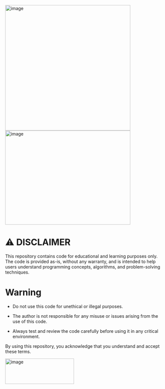  <img width="400" alt="image" src="https://github.com/user-attachments/assets/b1941994-9af2-4e1f-bdce-fa71a6458d7c" /> <img width="400" height="300" alt="image" src="https://github.com/user-attachments/assets/344d85bc-b61e-476e-aec7-7c0cac6077aa" />

# ⚠️ DISCLAIMER
This repository contains code for educational and learning purposes only. The code is provided as-is, without any warranty, and is intended to help users understand programming concepts, algorithms, and problem-solving techniques.
# Warning 
 - Do not use this code for unethical or illegal purposes.

 - The author is not responsible for any misuse or issues arising from the use of this code.

 - Always test and review the code carefully before using it in any critical environment.

By using this repository, you acknowledge that you understand and accept these terms.

<img width="220" height="81" alt="image" src="https://github.com/user-attachments/assets/01031430-dfec-4612-80f7-b6e04efca0b9" />

